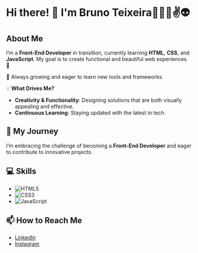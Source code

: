 # Hi there! 👋 I'm Bruno Teixeira👨🏻‍💻✌️👽

## About Me

I’m a **Front-End Developer** in transition, currently learning **HTML**, **CSS**, and **JavaScript**. My goal is to create functional and beautiful web experiences. 🚀

🌱 Always growing and eager to learn new tools and frameworks.

💡 **What Drives Me?**
- **Creativity & Functionality**: Designing solutions that are both visually appealing and effective.
- **Continuous Learning**: Staying updated with the latest in tech.

## 🚀 My Journey

I’m embracing the challenge of becoming a **Front-End Developer** and eager to contribute to innovative projects.
## 💻 Skills

- ![HTML5](https://img.shields.io/badge/HTML5-E34F26?style=flat-square&logo=html5&logoColor=white)
- ![CSS3](https://img.shields.io/badge/CSS3-1572B6?style=flat-square&logo=css3&logoColor=white)
- ![JavaScript](https://img.shields.io/badge/JavaScript-F7DF1E?style=flat-square&logo=javascript&logoColor=black)


## 📫 How to Reach Me

- [LinkedIn](https://www.linkedin.com/in/brunotxrs/)
- [Instagram](https://www.instagram.com/bruno_txrs/)
